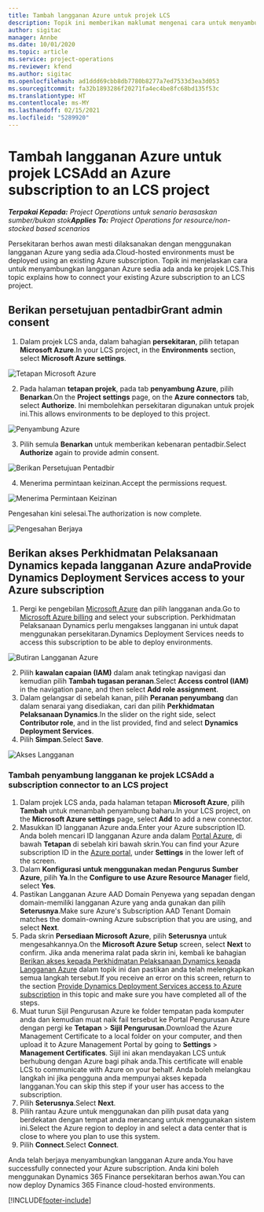 ```yaml
---
title: Tambah langganan Azure untuk projek LCS
description: Topik ini memberikan maklumat mengenai cara untuk menyambungkan langganan Azure anda ke projek LCS.
author: sigitac
manager: Annbe
ms.date: 10/01/2020
ms.topic: article
ms.service: project-operations
ms.reviewer: kfend
ms.author: sigitac
ms.openlocfilehash: ad1ddd69cbb8db7780b8277a7ed7533d3ea3d053
ms.sourcegitcommit: fa32b1893286f20271fa4ec4be8fc68bd135f53c
ms.translationtype: HT
ms.contentlocale: ms-MY
ms.lasthandoff: 02/15/2021
ms.locfileid: "5289920"
---
```

# <a name="add-an-azure-subscription-to-an-lcs-project"></a><span data-ttu-id="071b9-103">Tambah langganan Azure untuk projek LCS</span><span class="sxs-lookup"><span data-stu-id="071b9-103">Add an Azure subscription to an LCS project</span></span>

<span data-ttu-id="071b9-104">_**Terpakai Kepada:** Project Operations untuk senario berasaskan sumber/bukan stok_</span><span class="sxs-lookup"><span data-stu-id="071b9-104">_**Applies To:** Project Operations for resource/non-stocked based scenarios_</span></span>

<span data-ttu-id="071b9-105">Persekitaran berhos awan mesti dilaksanakan dengan menggunakan langganan Azure yang sedia ada.</span><span class="sxs-lookup"><span data-stu-id="071b9-105">Cloud-hosted environments must be deployed using an existing Azure subscription.</span></span> <span data-ttu-id="071b9-106">Topik ini menjelaskan cara untuk menyambungkan langganan Azure sedia ada anda ke projek LCS.</span><span class="sxs-lookup"><span data-stu-id="071b9-106">This topic explains how to connect your existing Azure subscription to an LCS project.</span></span> 

## <a name="grant-admin-consent"></a><span data-ttu-id="071b9-107">Berikan persetujuan pentadbir</span><span class="sxs-lookup"><span data-stu-id="071b9-107">Grant admin consent</span></span>

1. <span data-ttu-id="071b9-108">Dalam projek LCS anda, dalam bahagian **persekitaran**, pilih tetapan **Microsoft Azure**.</span><span class="sxs-lookup"><span data-stu-id="071b9-108">In your LCS project, in the **Environments** section, select **Microsoft Azure settings**.</span></span>

![Tetapan Microsoft Azure](./media/1MicrosoftAzureSettings.png)

2. <span data-ttu-id="071b9-110">Pada halaman **tetapan projek**, pada tab **penyambung Azure**, pilih **Benarkan**.</span><span class="sxs-lookup"><span data-stu-id="071b9-110">On the **Project settings** page, on the **Azure connectors** tab, select **Authorize**.</span></span> <span data-ttu-id="071b9-111">Ini membolehkan persekitaran digunakan untuk projek ini.</span><span class="sxs-lookup"><span data-stu-id="071b9-111">This allows environments to be deployed to this project.</span></span>

![Penyambung Azure](./media/2AzureConnectors.png)

3. <span data-ttu-id="071b9-113">Pilih semula **Benarkan** untuk memberikan kebenaran pentadbir.</span><span class="sxs-lookup"><span data-stu-id="071b9-113">Select **Authorize** again to provide admin consent.</span></span>

![Berikan Persetujuan Pentadbir](./media/3GrantAdminConsent.png)

4. <span data-ttu-id="071b9-115">Menerima permintaan keizinan.</span><span class="sxs-lookup"><span data-stu-id="071b9-115">Accept the permissions request.</span></span>

![Menerima Permintaan Keizinan](./media/4AcceptPermissionRequest.png)

<span data-ttu-id="071b9-117">Pengesahan kini selesai.</span><span class="sxs-lookup"><span data-stu-id="071b9-117">The authorization is now complete.</span></span> 

![Pengesahan Berjaya](./media/5AuthorizationComplete.png)

## <a name="provide-dynamics-deployment-services-access-to-your-azure-subscription"></a><a name="provide"></a><span data-ttu-id="071b9-119">Berikan akses Perkhidmatan Pelaksanaan Dynamics kepada langganan Azure anda</span><span class="sxs-lookup"><span data-stu-id="071b9-119">Provide Dynamics Deployment Services access to your Azure subscription</span></span>

1. <span data-ttu-id="071b9-120">Pergi ke pengebilan [Microsoft Azure](https://portal.azure.com/#blade/Microsoft\_Azure\_Billing/SubscriptionsBlade) dan pilih langganan anda.</span><span class="sxs-lookup"><span data-stu-id="071b9-120">Go to [Microsoft Azure billing](https://portal.azure.com/#blade/Microsoft\_Azure\_Billing/SubscriptionsBlade) and select your subscription.</span></span> <span data-ttu-id="071b9-121">Perkhidmatan Pelaksanaan Dynamics perlu mengakses langganan ini untuk dapat menggunakan persekitaran.</span><span class="sxs-lookup"><span data-stu-id="071b9-121">Dynamics Deployment Services needs to access this subscription to be able to deploy environments.</span></span>

![Butiran Langganan Azure](./media/6AzureSubscription.png)

2. <span data-ttu-id="071b9-123">Pilih **kawalan capaian (IAM)** dalam anak tetingkap navigasi dan kemudian pilih **Tambah tugasan peranan**.</span><span class="sxs-lookup"><span data-stu-id="071b9-123">Select **Access control (IAM)** in the navigation pane, and then select **Add role assignment**.</span></span>
3. <span data-ttu-id="071b9-124">Dalam gelangsar di sebelah kanan, pilih **Peranan penyumbang** dan dalam senarai yang disediakan, cari dan pilih **Perkhidmatan Pelaksanaan Dynamics**.</span><span class="sxs-lookup"><span data-stu-id="071b9-124">In the slider on the right side, select **Contributor role**, and in the list provided, find and select **Dynamics Deployment Services**.</span></span> 
4. <span data-ttu-id="071b9-125">Pilih **Simpan**.</span><span class="sxs-lookup"><span data-stu-id="071b9-125">Select **Save**.</span></span>

![Akses Langganan](./media/7SubscriptionAccess.png)

### <a name="add-a-subscription-connector-to-an-lcs-project"></a><span data-ttu-id="071b9-127">Tambah penyambung langganan ke projek LCS</span><span class="sxs-lookup"><span data-stu-id="071b9-127">Add a subscription connector to an LCS project</span></span>

1. <span data-ttu-id="071b9-128">Dalam projek LCS anda, pada halaman tetapan **Microsoft Azure**, pilih **Tambah** untuk menambah penyambung baharu.</span><span class="sxs-lookup"><span data-stu-id="071b9-128">In your LCS project, on the **Microsoft Azure settings** page, select **Add** to add a new connector.</span></span>
2. <span data-ttu-id="071b9-129">Masukkan ID langganan Azure anda.</span><span class="sxs-lookup"><span data-stu-id="071b9-129">Enter your Azure subscription ID.</span></span> <span data-ttu-id="071b9-130">Anda boleh mencari ID langganan Azure anda dalam [Portal Azure](https://ms.portal.azure.com/), di bawah  **Tetapan**  di sebelah kiri bawah skrin.</span><span class="sxs-lookup"><span data-stu-id="071b9-130">You can find your Azure subscription ID in the [Azure portal](https://ms.portal.azure.com/), under  **Settings**  in the lower left of the screen.</span></span>
3. <span data-ttu-id="071b9-131">Dalam **Konfigurasi untuk menggunakan medan Pengurus Sumber Azure**, pilih **Ya**.</span><span class="sxs-lookup"><span data-stu-id="071b9-131">In the **Configure to use Azure Resource Manager** field, select **Yes**.</span></span>
4. <span data-ttu-id="071b9-132">Pastikan Langganan Azure AAD Domain Penyewa yang sepadan dengan domain-memiliki langganan Azure yang anda gunakan dan pilih **Seterusnya**.</span><span class="sxs-lookup"><span data-stu-id="071b9-132">Make sure Azure's Subscription AAD Tenant Domain matches the domain-owning Azure subscription that you are using, and select **Next**.</span></span>
5. <span data-ttu-id="071b9-133">Pada skrin **Persediaan Microsoft Azure**, pilih **Seterusnya** untuk mengesahkannya.</span><span class="sxs-lookup"><span data-stu-id="071b9-133">On the **Microsoft Azure Setup** screen, select **Next** to confirm.</span></span> <span data-ttu-id="071b9-134">Jika anda menerima ralat pada skrin ini, kembali ke bahagian [Berikan akses kepada Perkhidmatan Pelaksanaan Dynamics kepada Langganan Azure](#provide) dalam topik ini dan pastikan anda telah melengkapkan semua langkah tersebut.</span><span class="sxs-lookup"><span data-stu-id="071b9-134">If you receive an error on this screen, return to the section [Provide Dynamics Deployment Services access to Azure subscription](#provide) in this topic and make sure you have completed all of the steps.</span></span>
6. <span data-ttu-id="071b9-135">Muat turun Sijil Pengurusan Azure ke folder tempatan pada komputer anda dan kemudian muat naik fail tersebut ke Portal Pengurusan Azure dengan pergi ke **Tetapan** > **Sijil Pengurusan**.</span><span class="sxs-lookup"><span data-stu-id="071b9-135">Download the Azure Management Certificate to a local folder on your computer, and then upload it to Azure Management Portal by going to **Settings** > **Management Certificates**.</span></span> <span data-ttu-id="071b9-136">Sijil ini akan mendayakan LCS untuk berhubung dengan Azure bagi pihak anda.</span><span class="sxs-lookup"><span data-stu-id="071b9-136">This certificate will enable LCS to communicate with Azure on your behalf.</span></span> <span data-ttu-id="071b9-137">Anda boleh melangkau langkah ini jika pengguna anda mempunyai akses kepada langganan.</span><span class="sxs-lookup"><span data-stu-id="071b9-137">You can skip this step if your user has access to the subscription.</span></span>
7. <span data-ttu-id="071b9-138">Pilih  **Seterusnya**.</span><span class="sxs-lookup"><span data-stu-id="071b9-138">Select  **Next**.</span></span>
8. <span data-ttu-id="071b9-139">Pilih rantau Azure untuk menggunakan dan pilih pusat data yang berdekatan dengan tempat anda merancang untuk menggunakan sistem ini.</span><span class="sxs-lookup"><span data-stu-id="071b9-139">Select the Azure region to deploy in and select a data center that is close to where you plan to use this system.</span></span>
9.  <span data-ttu-id="071b9-140">Pilih  **Connect**.</span><span class="sxs-lookup"><span data-stu-id="071b9-140">Select  **Connect**.</span></span>

<span data-ttu-id="071b9-141">Anda telah berjaya menyambungkan langganan Azure anda.</span><span class="sxs-lookup"><span data-stu-id="071b9-141">You have successfully connected your Azure subscription.</span></span> <span data-ttu-id="071b9-142">Anda kini boleh menggunakan Dynamics 365 Finance persekitaran berhos awan.</span><span class="sxs-lookup"><span data-stu-id="071b9-142">You can now deploy Dynamics 365 Finance cloud-hosted environments.</span></span>




[!INCLUDE[footer-include](../includes/footer-banner.md)]